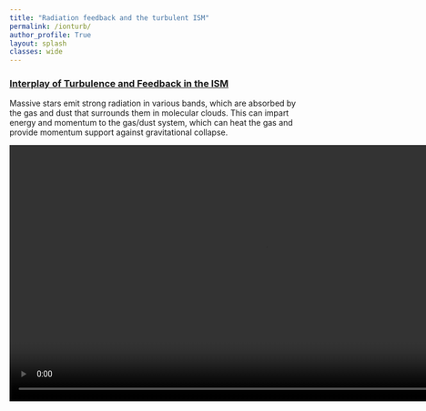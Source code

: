 ```yaml
---
title: "Radiation feedback and the turbulent ISM"
permalink: /ionturb/
author_profile: True
layout: splash
classes: wide
---
```

<h3><u>
	Interplay of Turbulence and Feedback in the ISM 
</u> </h3>

Massive stars emit strong radiation in various bands, which are absorbed by the gas and dust that surrounds them in molecular clouds. This can impart energy and momentum to the gas/dust system, which can heat the gas and provide momentum support against gravitational collapse. 

<video muted autoplay controls width="900" controls="controls">
  <source src="/assets/videos/UVTurbulence.mp4" type="video/mp4">
</video>
